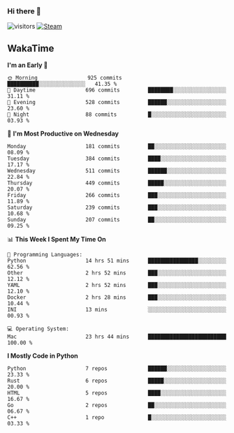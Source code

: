 ### Hi there 👋

![visitors](https://visitor-badge.glitch.me/badge?page_id=zhourunlai)
[![Steam](https://img.shields.io/badge/dynamic/json?url=https%3A%2F%2Fapi.swo.moe%2Fstats%2Fsteamgames%2F76561198285156854&query=count&color=0b1a37&label=Steam&labelColor=134375&logo=steam&suffix=+games&cacheSeconds=3600)](http://steamcommunity.com/profiles/76561198285156854)

## WakaTime
<!--START_SECTION:waka-->
**I'm an Early 🐤** 

```text
🌞 Morning                925 commits         ██████████░░░░░░░░░░░░░░░   41.35 % 
🌆 Daytime                696 commits         ████████░░░░░░░░░░░░░░░░░   31.11 % 
🌃 Evening                528 commits         ██████░░░░░░░░░░░░░░░░░░░   23.60 % 
🌙 Night                  88 commits          █░░░░░░░░░░░░░░░░░░░░░░░░   03.93 % 
```
📅 **I'm Most Productive on Wednesday** 

```text
Monday                   181 commits         ██░░░░░░░░░░░░░░░░░░░░░░░   08.09 % 
Tuesday                  384 commits         ████░░░░░░░░░░░░░░░░░░░░░   17.17 % 
Wednesday                511 commits         ██████░░░░░░░░░░░░░░░░░░░   22.84 % 
Thursday                 449 commits         █████░░░░░░░░░░░░░░░░░░░░   20.07 % 
Friday                   266 commits         ███░░░░░░░░░░░░░░░░░░░░░░   11.89 % 
Saturday                 239 commits         ███░░░░░░░░░░░░░░░░░░░░░░   10.68 % 
Sunday                   207 commits         ██░░░░░░░░░░░░░░░░░░░░░░░   09.25 % 
```


📊 **This Week I Spent My Time On** 

```text
💬 Programming Languages: 
Python                   14 hrs 51 mins      ████████████████░░░░░░░░░   62.56 % 
Other                    2 hrs 52 mins       ███░░░░░░░░░░░░░░░░░░░░░░   12.12 % 
YAML                     2 hrs 52 mins       ███░░░░░░░░░░░░░░░░░░░░░░   12.10 % 
Docker                   2 hrs 28 mins       ███░░░░░░░░░░░░░░░░░░░░░░   10.44 % 
INI                      13 mins             ░░░░░░░░░░░░░░░░░░░░░░░░░   00.93 % 

💻 Operating System: 
Mac                      23 hrs 44 mins      █████████████████████████   100.00 % 
```

**I Mostly Code in Python** 

```text
Python                   7 repos             ██████░░░░░░░░░░░░░░░░░░░   23.33 % 
Rust                     6 repos             █████░░░░░░░░░░░░░░░░░░░░   20.00 % 
HTML                     5 repos             ████░░░░░░░░░░░░░░░░░░░░░   16.67 % 
Go                       2 repos             ██░░░░░░░░░░░░░░░░░░░░░░░   06.67 % 
C++                      1 repo              █░░░░░░░░░░░░░░░░░░░░░░░░   03.33 % 
```




<!--END_SECTION:waka-->
